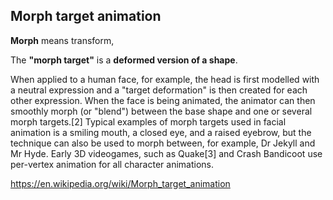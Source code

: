 ## Morph target animation


**Morph** means transform, 

The **"morph target"** is a **deformed version of a shape**. 

When applied to a human face, for example, the head is first modelled with a neutral expression and a "target deformation" is then created for each other expression. When the face is being animated, the animator can then smoothly morph (or "blend") between the base shape and one or several morph targets.[2] Typical examples of morph targets used in facial animation is a smiling mouth, a closed eye, and a raised eyebrow, but the technique can also be used to morph between, for example, Dr Jekyll and Mr Hyde. Early 3D videogames, such as Quake[3] and Crash Bandicoot use per-vertex animation for all character animations.



https://en.wikipedia.org/wiki/Morph_target_animation
